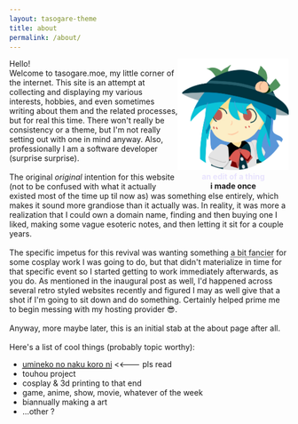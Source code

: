 ```yaml
---
layout: tasogare-theme
title: about
permalink: /about/
---
```

<div>
    <div style="float: right; text-align: center;">
        <img src="/assets/images/sai-ten-1-late-reedit-transparent-test3-cropped2.png" width="200" height="200">
        <div></div>
        <strong style="color: #e8e3fd;">an edit of a thing</strong><br>
        <strong> i made once</strong>
    </div>
    <p>
        Hello!
        <br>
        Welcome to tasogare.moe, my little corner of the internet. This site is an attempt at collecting and displaying my various interests, hobbies, and even sometimes writing about them and the related processes, but for real this time.
        There won't really be consistency or a theme, but I'm not really setting out with one in mind anyway. Also, professionally I am a software developer (surprise surprise).
        <br>
        <br>
        The original <i>original</i> intention for this website (not to be confused with what it actually existed most of the time up til now as) was something else entirely, which makes it sound more grandiose than it actually was. In reality, it was more a realization that I could own a domain name, finding and then buying one I liked, making some vague esoteric notes, and then letting it sit for a couple years.
        <br>
        <br>
        The specific impetus for this revival was wanting something <abbr title="read: at all">a bit fancier</abbr> for some cosplay work I was going to do, but that didn't materialize in time for that specific event so I started getting to work immediately afterwards, as you do. As mentioned in the inaugural post as well, I'd happened across several retro styled websites recently and figured I may as well give that a shot if I'm going to sit down and do something. Certainly helped prime me to begin messing with my hosting provider &#x1F60E;. 
        <br>
        <br>
        Anyway, more maybe later, this is an initial stab at the about page after all.
        <br>
        <br>
        Here's a list of cool things (probably topic worthy):
        <br>
        <ul>
            <li><a href="https://07th-expansion.net/umi_gensaku"><abbr title="peak fiction">umineko no naku koro ni</abbr></a> <<--- pls read</li>
            <li>touhou project</li>
            <li>cosplay & 3d printing to that end</li>
            <li>game, anime, show, movie, whatever of the week</li>
            <li>biannually making a art</li>
            <li>...other ? </li>
        </ul>
    </p>
</div>

